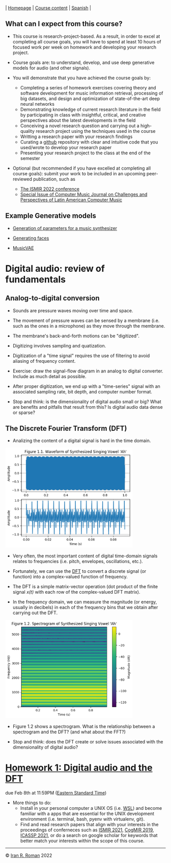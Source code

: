 | [Homepage](https://dl4genaudio.github.io) | [Course content](https://dl4genaudio.github.io/#course-content) | [Spanish](https://dl4genaudio-github-io.translate.goog/intro/?_x_tr_sl=auto&_x_tr_tl=es&_x_tr_hl=en-US&_x_tr_pto=wapp) |

## What can I expect from this course?

* This course is research-project-based. As a result, in order to excel at completing all course goals, you will have to spend at least 10 hours of focused work per week on homework and developing your research project.

* Course goals are: to understand, develop, and use deep generative models for audio (and other signals).

* You will demonstrate that you have achieved the course goals by: 
    * Completing a series of homework exercises covering theory and software development for music information retrieval, processing of big datasets, and design and optimization of state-of-the-art deep neural networks
    * Demonstrating knowledge of current research literature in the field by participating in class with insightful, critical, and creative perspectives about the latest developments in the field
    * Conceiving a novel research question and carrying out a high-quality research project using the techniques used in the course
    * Writting a research paper with your research findings
    * Curating a [github](https://github.com/) repository with clear and intuitive code that you used/wrote to develop your research paper
    * Presenting your research project to the class at the end of the semester

* Optional (but recommended if you have excelled at completing all course goals): submit your work to be included in an upcoming peer-reviewed publication, such as
    * [The ISMIR 2022 conference](https://ismir2022.ismir.net/)
    * [Special Issue of Computer Music Journal on Challenges and Perspectives of Latin American Computer Music](http://computermusicjournal.org/cmj-latin-america.html)


## Example Generative models

* [Generation of parameters for a music synthesizer](https://acids-ircam.github.io/flow_synthesizer/)

* [Generating faces](https://towardsdatascience.com/generating-new-faces-with-variational-autoencoders-d13cfcb5f0a8)

* [MusicVAE](https://magenta.tensorflow.org/music-vae)

# Digital audio: review of fundamentals

## Analog-to-digital conversion

* Sounds are pressure waves moving over time and space.

* The movement of pressure waves can be sensed by a membrane (i.e. such as the ones in a microphone) as they move through the membrane.

* The membrane's back-and-forth motions can be "digitized".

* Digitizing involves sampling and quatization.

* Digitization of a "time signal" requires the use of filtering to avoid aliasing of frequency content. 

* Exercise: draw the signal-flow diagram in an analog to digital converter. Include as much detail as possible.

* After proper digitization, we end up with a "time-series" signal with an associated sampling rate, bit depth, and computer number format.

* Stop and think: is the dimensionality of digital audio small or big? What are benefits and pitfalls that result from this? Is digital audio data dense or sparse?

## The Discrete Fourier Transform (DFT)

* Analizing the content of a digital signal is hard in the time domain.

<img src="../assets/time-domain.png" alt="drawing" width="400"/>

* Very often, the most important content of digital time-domain signals relates to frequencies (i.e. pitch, envelopes, oscillations, etc.). 

* Fortunately, we can use the [DFT](https://ccrma.stanford.edu/~jos/st/DFT_Definition.html) to convert a discrete signal (or function) into a complex-valued function of frequency. 

* The DFT is a simple matrix-vector operation (dot product of the finite signal *x(t)* with each row of the complex-valued DFT matrix).

* In the frequency domain, we can measure the magnitude (or energy, usually in decibels) in each of the frequency bins that we obtain after carrying out the DFT. 

<img src="../assets/frequency-domain.png" alt="drawing" width="400"/>

* Figure 1.2 shows a spectrogram. What is the relationship between a spectrogram and the DFT? (and what about the FFT?)

* Stop and think: does the DFT create or solve issues associated with the dimensionality of digital audio?

# [Homework 1: Digital audio and the DFT](https://github.com/dl4genaudio/assignments/hw1.ipynb) 

due Feb 8th at 11:59PM ([Eastern Standard Time](https://www.timeanddate.com/time/zones/et))

* More things to do:
    * Install in your personal computer a UNIX OS (i.e. [WSL](https://ubuntu.com/wsl)) and become familiar with a apps that are essential for the UNIX development environment (i.e. terminal, bash, pyenv with virtualenv, git).
    * Find and read research papers that align with your interests in the proceedings of conferneces such as [ISMIR 2021](https://ismir2021.ismir.net/papers/), [CogMIR 2019](http://www.cogmir.org/wp-content/uploads/2019/08/CogMIR-2019-Program-Schedule.pdf), [ICASSP 2021](https://www.2021.ieeeicassp.org/2021.ieeeicassp.org/Papers/AcceptedPapers.html), or do a search on google scholar for keywords that better match your interests within the scope of this course. 

___ 

&copy; [Iran R. Roman](https://iranroman.github.io) 2022

